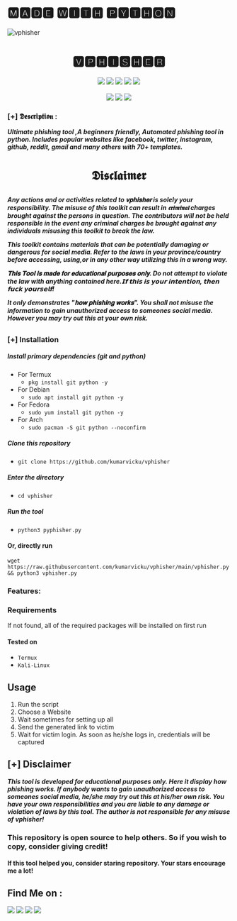
<!--![image](https://user-images.githubusercontent.com/84949946/149452783-5e23638c-0299-4849-b745-d6618c96d062.png)-->
<h1>🅼🅰🅳🅴 🆆🅸🆃🅷 🅿🆈🆃🅷🅾🅽</h1>




![vphisher](https://user-images.githubusercontent.com/84949946/149452645-f9e0e8ed-eb18-486b-be18-f8ff9b3e0bea.PNG)

<h1 align="center">🆅🅿🅷🅸🆂🅷🅴🆁</h1>
<p align="center">
  <img src="https://img.shields.io/badge/Version-1.0-black?style=for-the-badge">
  <img src="https://img.shields.io/github/stars/kumarvicku/vphisher?style=for-the-badge&color=darkblue">
  <img src="https://img.shields.io/github/forks/kumarvicku/vphisher?color=brown&style=for-the-badge">
  <img src="https://img.shields.io/github/issues/kumarvicku/vphisher?color=darkgreen&style=for-the-badge">
  <img src="https://img.shields.io/github/license/kumarvicku/vphisher?style=for-the-badge&color=darkred">   
<br>
<br>
  <img src="https://img.shields.io/badge/Author-Kumarvicku-blue?style=flat-rectangle">
  <img src="https://img.shields.io/badge/Open%20Source-Yes-black?style=flat-rectangle">
  <img src="https://img.shields.io/badge/Written%20In-Python-darkgreen?style=flat-rectangle">
</p>

### [+] 𝕯𝖊𝖘𝖈𝖗𝖎𝖕𝖙𝖎𝖔𝖓 :
<i><b>Ultimate phishing tool ,A beginners friendly, Automated phishing tool in python. Includes popular websites like facebook, twitter, instagram, github, reddit, gmail and many others with 70+ templates.</i></b>

<h1><p align="center">𝕯𝖎𝖘𝖈𝖑𝖆𝖎𝖒𝖊𝖗</p></h1>

<i><b>Any actions and or activities related to 𝐯𝐩𝐡𝐢𝐬𝐡𝐞𝐫 is solely your responsibility. The misuse of this toolkit can result in 𝖈𝖗𝖎𝖒𝖎𝖓𝖆𝖑 charges brought against the persons in question. The contributors will not be held responsible in the event any criminal charges be brought against any individuals misusing this toolkit to break the law.

This toolkit contains materials that can be potentially damaging or dangerous for social media. Refer to the laws in your province/country before accessing, using,or in any other way utilizing this in a wrong way.

𝐓𝐡𝐢𝐬 𝐓𝐨𝐨𝐥 𝐢𝐬 𝐦𝐚𝐝𝐞 𝐟𝐨𝐫 𝐞𝐝𝐮𝐜𝐚𝐭𝐢𝐨𝐧𝐚𝐥 𝐩𝐮𝐫𝐩𝐨𝐬𝐞𝐬 𝐨𝐧𝐥𝐲. Do not attempt to violate the law with anything contained here.𝗜𝗳 𝘁𝗵𝗶𝘀 𝗶𝘀 𝘆𝗼𝘂𝗿 𝗶𝗻𝘁𝗲𝗻𝘁𝗶𝗼𝗻, 𝘁𝗵𝗲𝗻 𝗳𝘂𝗰𝗸 𝘆𝗼𝘂𝗿𝘀𝗲𝗹𝗳!

  It only demonstrates "𝐡𝐨𝐰 𝐩𝐡𝐢𝐬𝐡𝐢𝐧𝐠 𝐰𝐨𝐫𝐤𝐬". You shall not misuse the information to gain unauthorized access to someones social media. However you may try out this at your own risk.</i></b>

##

### [+] Installation

##### Install primary dependencies (git and python)
- For Termux
    - ```pkg install git python -y```
- For Debian
    - ```sudo apt install git python -y``` 
- For Fedora
    - ```sudo yum install git python -y```
 - For Arch
    - ```sudo pacman -S git python --noconfirm```

##### Clone this repository

 - ```git clone https://github.com/kumarvicku/vphisher```
##### Enter the directory
 - ```cd vphisher```

##### Run the tool
 - ```python3 pyphisher.py```

#### Or, directly run
```
wget https://raw.githubusercontent.com/kumarvicku/vphisher/main/vphisher.py && python3 vphisher.py
```

### Features:


### Requirements


If not found, all of the required packages will be installed on first run

#### Tested on

 - `Termux`
 - `Kali-Linux`

## Usage

1. Run the script
2. Choose a Website
3. Wait sometimes for setting up all
4. Send the generated link to victim
5. Wait for victim login. As soon as he/she logs in, credentials will be captured


## [+] Disclaimer
***This tool is developed for educational purposes only. Here it display how phishing works. If anybody wants to gain unauthorized access to someones social media, he/she may try out this at his/her own risk. You have your own responsibilities and you are liable to any damage or violation of laws by this tool. The author is not responsible for any misuse of vphisher!***

### This repository is open source to help others. So if you wish to copy, consider giving credit!

####  If this tool helped you, consider staring repository. Your stars encourage me a lot!


## Find Me on :
<p align="left">
  <a href="https://github.com/kumarvicku"_blank"><img src="https://img.shields.io/badge/Github-kumarvicku-darkblue?style=for-the-badge&logo=github"></a>
  <a href="https://www.instagram.com/v_for_vicku/" target="_blank"><img src="https://img.shields.io/badge/IG-%40v_for_vicku-darkblue?style=for-the-badge&logo=instagram"></a>
  <a href="https://www.facebook.com/profile.php?id=100055525980457" target="_blank"><img src="https://img.shields.io/badge/Chat-Messenger-darkblue?style=for-the-badge&logo=facebook"></a>
  <a href="https://wa.me/917654707458" target="_blank"><img src="https://img.shields.io/badge/WHATSAPP-%2325D366.svg?&style=for-the-badge&logo=whatsapp&logoColor=white"></a>
</p>
